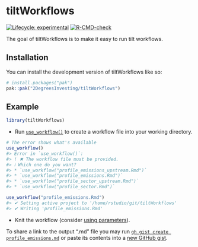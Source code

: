 
<!-- README.md is generated from README.Rmd. Please edit that file -->

# tiltWorkflows

<!-- badges: start -->

[![Lifecycle:
experimental](https://img.shields.io/badge/lifecycle-experimental-orange.svg)](https://lifecycle.r-lib.org/articles/stages.html#experimental)
[![R-CMD-check](https://github.com/2DegreesInvesting/tiltWorkflows/actions/workflows/R-CMD-check.yaml/badge.svg)](https://github.com/2DegreesInvesting/tiltWorkflows/actions/workflows/R-CMD-check.yaml)
<!-- badges: end -->

The goal of tiltWorkflows is to make it easy to run tilt workflows.

## Installation

You can install the development version of tiltWorkflows like so:

``` r
# install.packages("pak")
pak::pak("2DegreesInvesting/tiltWorkflows")
```

## Example

``` r
library(tiltWorkflows)
```

- Run
  [`use_workflow()`](https://2degreesinvesting.github.io/tiltWorkflows/reference/use_workflow.html)
  to create a workflow file into your working directory.

``` r
# The error shows what's available
use_workflow()
#> Error in `use_workflow()`:
#> ! ✖ The workflow file must be provided.
#> ℹ Which one do you want?
#> * `use_workflow("profile_emissions_upstream.Rmd")`
#> * `use_workflow("profile_emissions.Rmd")`
#> * `use_workflow("profile_sector_upstream.Rmd")`
#> * `use_workflow("profile_sector.Rmd")`

use_workflow("profile_emissions.Rmd")
#> ✔ Setting active project to '/home/rstudio/git/tiltWorkflows'
#> ✔ Writing 'profile_emissions.Rmd'
```

- Knit the workflow (consider [using
  parameters](https://2degreesinvesting.github.io/tiltWorkflows/articles/tiltWorkflows.html)).

To share a link to the output “.md” file you may run
[`gh gist create profile_emissions.md`](https://cli.github.com/manual/gh_gist)
or paste its contents into a [new GitHub gist](https://gist.github.com).

